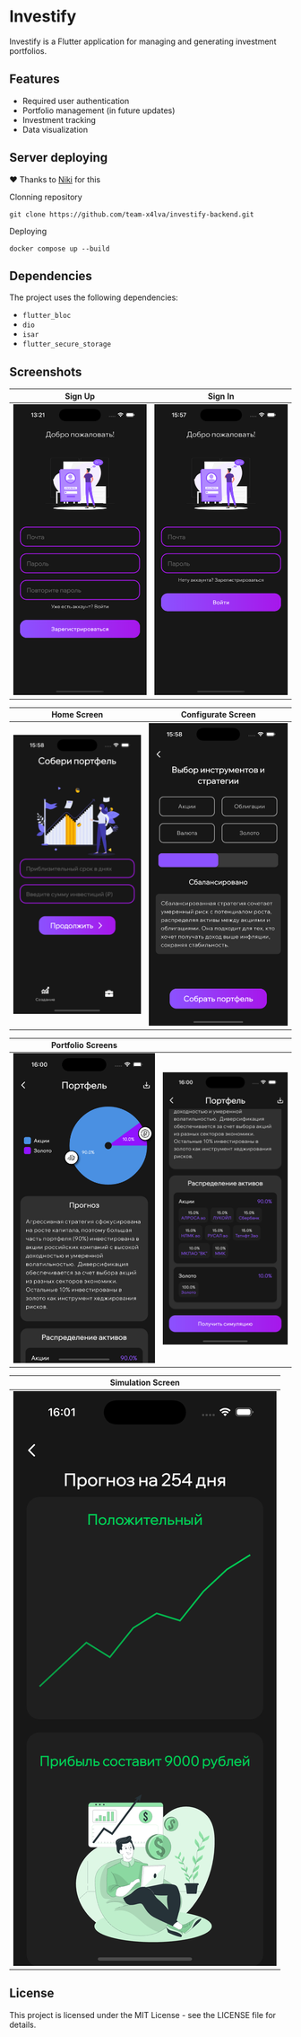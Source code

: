 # Investify

Investify is a Flutter application for managing and generating investment portfolios.

## Features

- Required user authentication
- Portfolio management (in future updates)
- Investment tracking
- Data visualization

## Server deploying
❤️ Thanks to [Niki](https://github.com/nikameru) for this

Clonning repository
```
git clone https://github.com/team-x4lva/investify-backend.git
```
Deploying
```
docker compose up --build
```

## Dependencies

The project uses the following dependencies:

- `flutter_bloc`
- `dio`
- `isar`
- `flutter_secure_storage`

## Screenshots


| Sign Up | Sign In| 
|:-------------:|:------------------:|
| ![Home Screen](screenshots/signup.png) | ![Portfolio Screen](screenshots/signin.png) |

| Home Screen | Configurate Screen| 
|:-------------:|:------------------:|
| ![Home Screen](screenshots/home.png) | ![Portfolio Screen](screenshots/config.png) |


| Portfolio Screens || 
|:-------------:|:------------------:|
| ![Home Screen](screenshots/portfolio.png) | ![Home Screen](screenshots/portfolio2.png) |

| Simulation Screen |
|:-------------:|
| ![Home Screen](screenshots/simulation.png)|

## License

This project is licensed under the MIT License - see the LICENSE file for details.